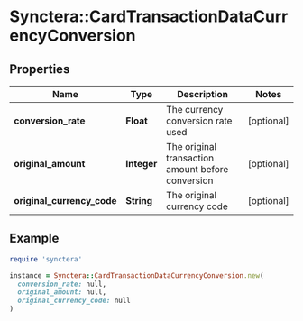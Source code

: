 # Synctera::CardTransactionDataCurrencyConversion

## Properties

| Name | Type | Description | Notes |
| ---- | ---- | ----------- | ----- |
| **conversion_rate** | **Float** | The currency conversion rate used | [optional] |
| **original_amount** | **Integer** | The original transaction amount before conversion | [optional] |
| **original_currency_code** | **String** | The original currency code | [optional] |

## Example

```ruby
require 'synctera'

instance = Synctera::CardTransactionDataCurrencyConversion.new(
  conversion_rate: null,
  original_amount: null,
  original_currency_code: null
)
```

